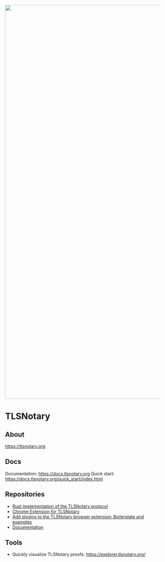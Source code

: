 <p align="center">
    <img src="https://github.com/user-attachments/assets/64028fbf-ab6b-4266-90eb-5add1295204e" width=1280 />
</p>

# TLSNotary

## About

https://tlsnotary.org

## Docs

Documentation: https://docs.tlsnotary.org
Quick start: https://docs.tlsnotary.org/quick_start/index.html

## Repositories

* [Rust implementation of the TLSNotary protocol](https://github.com/tlsnotary/tlsn)
* [Chrome Extension for TLSNotary](https://github.com/tlsnotary/tlsn-extension)
* [Add plugins to the TLSNotary browser extension: Boilerplate and examples](https://github.com/tlsnotary/tlsn-plugin-boilerplate)
* [Documentation](https://github.com/tlsnotary/docs-mdbook)

## Tools

* Quickly visualize TLSNotary proofs: https://explorer.tlsnotary.org/

